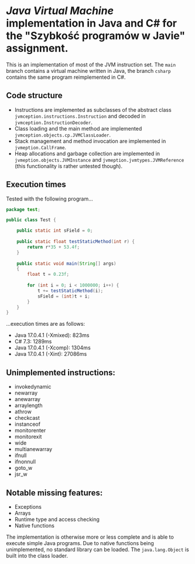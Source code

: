 # _Java Virtual Machine_ implementation in Java and C# for the "Szybkość programów w Javie" assignment.

This is an implementation of most of the JVM instruction set. The `main` branch contains a virtual machine written in Java, the branch `csharp` contains the same program reimplemented in C#. 

## Code structure
- Instructions are implemented as subclasses of the abstract class `jvmception.instructions.Instruction` and decoded in `jvmception.InstructionDecoder`. 
- Class loading and the main method are implemented `jvmception.objects.cp.JVMClassLoader`.
- Stack management and method invocation are implemented in `jvmeption.CallFrame`.
- Heap allocations and garbage collection are implemented in `jvmeption.objects.JVMInstance` and `jvmeption.jvmtypes.JVMReference` (this functionality is rather untested though).

## Execution times
Tested with the following program...
```java
package test;

public class Test {

	public static int sField = 0;
	
	public static float testStaticMethod(int r) {
		return r*35 + 53.4f;
	}
	
	public static void main(String[] args) 
	{
		float t = 0.23f;
		
		for (int i = 0; i < 1000000; i++) {
			t += testStaticMethod(i);
			sField = (int)t + i;
		}
	}
}
```
...execution times are as follows:
- Java 17.0.4.1 (-Xmixed): 823ms
- C# 7.3: 1289ms
- Java 17.0.4.1 (-Xcomp): 1304ms
- Java 17.0.4.1 (-Xint): 27086ms

## Unimplemented instructions: 
 - invokedynamic
 - newarray
 - anewarray
 - arraylength
 - athrow
 - checkcast
 - instanceof
 - monitorenter
 - monitorexit
 - wide
 - multianewarray
 - ifnull
 - ifnonnull
 - goto_w
 - jsr_w
 
## Notable missing features:
 - Exceptions
 - Arrays
 - Runtime type and access checking 
 - Native functions
 
The implementation is otherwise more or less complete and is able to execute simple Java programs. Due to native functions being unimplemented, no standard library can be loaded. The `java.lang.Object` is built into the class loader. 
